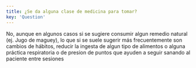 ```yaml
---
title: ¿Se da alguna clase de medicina para tomar?
key: 'Question'
---
```

No, aunque en algunos casos si se sugiere consumir algun remedio natural (ej. Jugo de maguey), lo que si se suele sugerir más frecuentemente son cambios de hábitos, reducir la ingesta de algun tipo de alimentos o alguna práctica respiratoria o de presion de puntos que ayuden a seguir sanando al paciente entre sesiones